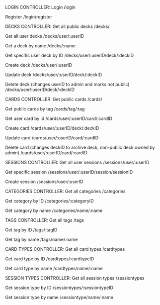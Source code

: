 LOGIN CONTROLLER:
Login
/login

Register
/login/register

DECKS CONTROLLER:
Get all public decks
/decks/

Get all user decks
/decks/user/:userID

Get a deck by name
/decks/:name

Get specific user deck by ID
/decks/user/:userID/deck/:deckID

Create deck
/decks/user/:userID

Update deck
/decks/user/:userID/deck/:deckID

Delete deck (changes userID to admin and marks not public)
/decks/user/:userID/deck/:deckID

CARDS CONTROLLER:
Get public cards
/cards/

Get public cards by tag
/cards/tag/:tag

Get user card by id
/cards/user/:userID/card/:cardID

Create card
/cards/user/:userID/deck/:deckID

Update card
/cards/user/:userID/card/:cardID

Delete card (changes deckID to archive deck, non-public deck owned by admin)
/cards/user/:userID/card/:cardID

SESSIONS CONTROLLER:
Get all user sessions
/sessions/user/:userID

Get specific session
/sessions/user/:userID/session/sessionID

Create session
/sessions/user/:userID

CATEGORIES CONTROLLER:
Get all categories
/categories

Get category by ID
/categories/:categoryID

Get category by name
/categories/name/:name

TAGS CONTROLLER: 
Get all tags
/tags

Get tag by ID
/tags/:tagID

Get tag by name
/tags/name/:name

CARD TYPES CONTROLLER:
Get all card types
/cardtypes

Get card type by ID
/cardtypes/:cardtypeID

Get card type by name
/cardtypes/name/:name

SESSION TYPES CONTROLLER:
Get all session types
/sessiontypes

Get session type by ID
/sessiontypes/:sessiontypeID

Get session type by name
/sessiontype/name/:name